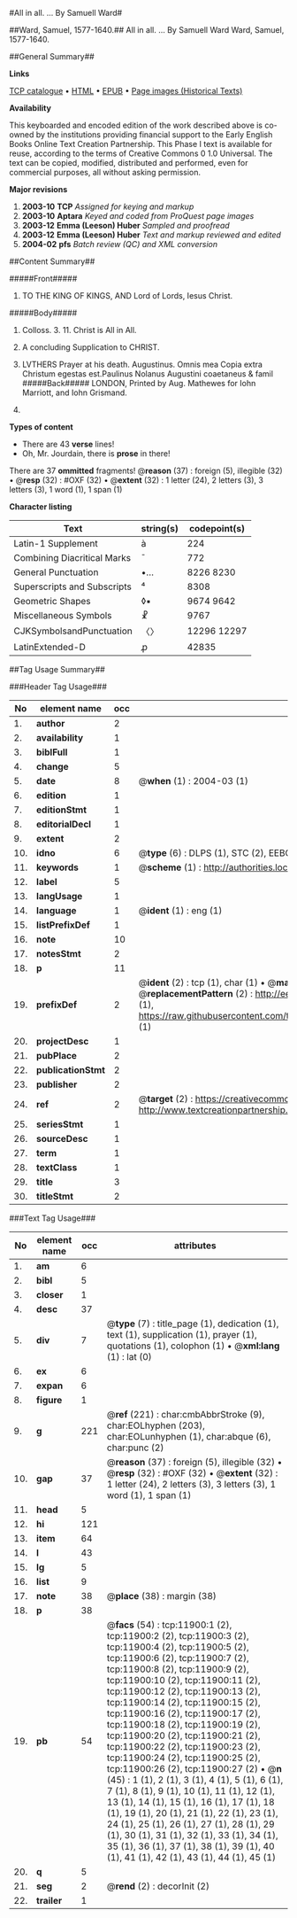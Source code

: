 #All in all. ... By Samuell Ward#

##Ward, Samuel, 1577-1640.##
All in all. ... By Samuell Ward
Ward, Samuel, 1577-1640.

##General Summary##

**Links**

[TCP catalogue](http://www.ota.ox.ac.uk/tcp/)  • 
[HTML](http://tei.it.ox.ac.uk/tcp/Texts-HTML/free/A14/A14731.html)  • 
[EPUB](http://tei.it.ox.ac.uk/tcp/Texts-EPUB/free/A14/A14731.epub) • 
[Page images (Historical Texts)](https://data.historicaltexts.jisc.ac.uk/view?pubId=eebo-99846903e&pageId=eebo-99846903e-11900-1)

**Availability**

This keyboarded and encoded edition of the
	       work described above is co-owned by the institutions
	       providing financial support to the Early English Books
	       Online Text Creation Partnership. This Phase I text is
	       available for reuse, according to the terms of Creative
	       Commons 0 1.0 Universal. The text can be copied,
	       modified, distributed and performed, even for
	       commercial purposes, all without asking permission.

**Major revisions**

1. __2003-10__ __TCP__ *Assigned for keying and markup*
1. __2003-10__ __Aptara__ *Keyed and coded from ProQuest page images*
1. __2003-12__ __Emma (Leeson) Huber__ *Sampled and proofread*
1. __2003-12__ __Emma (Leeson) Huber__ *Text and markup reviewed and edited*
1. __2004-02__ __pfs__ *Batch review (QC) and XML conversion*

##Content Summary##

#####Front#####

1. TO THE KING
OF KINGS, AND
Lord of Lords, Iesus
Christ.

#####Body#####

1. Colloss. 3. 11.
Christ is All in All.

1. A concluding Supplication
to CHRIST.

1. LVTHERS Prayer at his
death.
Augustinus.
Omnis mea Copia extra
Christum egestas est.Paulinus Nolanus Augustini coaetaneus
& famil
#####Back#####
LONDON,
Printed by Aug. Mathewes for Iohn
Marriott, and Iohn Grismand.
1622.
**Types of content**

  * There are 43 **verse** lines!
  * Oh, Mr. Jourdain, there is **prose** in there!

There are 37 **ommitted** fragments! 
 @__reason__ (37) : foreign (5), illegible (32)  •  @__resp__ (32) : #OXF (32)  •  @__extent__ (32) : 1 letter (24), 2 letters (3), 3 letters (3), 1 word (1), 1 span (1)

**Character listing**


|Text|string(s)|codepoint(s)|
|---|---|---|
|Latin-1 Supplement|à|224|
|Combining             Diacritical Marks|̄|772|
|General Punctuation|•…|8226 8230|
|Superscripts             and Subscripts|⁴|8308|
|Geometric Shapes|◊▪|9674 9642|
|Miscellaneous Symbols|☧|9767|
|CJKSymbolsandPunctuation|〈〉|12296 12297|
|LatinExtended-D|ꝓ|42835|

##Tag Usage Summary##

###Header Tag Usage###

|No|element name|occ|attributes|
|---|---|---|---|
|1.|__author__|2||
|2.|__availability__|1||
|3.|__biblFull__|1||
|4.|__change__|5||
|5.|__date__|8| @__when__ (1) : 2004-03 (1)|
|6.|__edition__|1||
|7.|__editionStmt__|1||
|8.|__editorialDecl__|1||
|9.|__extent__|2||
|10.|__idno__|6| @__type__ (6) : DLPS (1), STC (2), EEBO-CITATION (1), PROQUEST (1), VID (1)|
|11.|__keywords__|1| @__scheme__ (1) : http://authorities.loc.gov/ (1)|
|12.|__label__|5||
|13.|__langUsage__|1||
|14.|__language__|1| @__ident__ (1) : eng (1)|
|15.|__listPrefixDef__|1||
|16.|__note__|10||
|17.|__notesStmt__|2||
|18.|__p__|11||
|19.|__prefixDef__|2| @__ident__ (2) : tcp (1), char (1)  •  @__matchPattern__ (2) : ([0-9\-]+):([0-9IVX]+) (1), (.+) (1)  •  @__replacementPattern__ (2) : http://eebo.chadwyck.com/downloadtiff?vid=$1&page=$2 (1), https://raw.githubusercontent.com/textcreationpartnership/Texts/master/tcpchars.xml#$1 (1)|
|20.|__projectDesc__|1||
|21.|__pubPlace__|2||
|22.|__publicationStmt__|2||
|23.|__publisher__|2||
|24.|__ref__|2| @__target__ (2) : https://creativecommons.org/publicdomain/zero/1.0/ (1), http://www.textcreationpartnership.org/docs/. (1)|
|25.|__seriesStmt__|1||
|26.|__sourceDesc__|1||
|27.|__term__|1||
|28.|__textClass__|1||
|29.|__title__|3||
|30.|__titleStmt__|2||


###Text Tag Usage###

|No|element name|occ|attributes|
|---|---|---|---|
|1.|__am__|6||
|2.|__bibl__|5||
|3.|__closer__|1||
|4.|__desc__|37||
|5.|__div__|7| @__type__ (7) : title_page (1), dedication (1), text (1), supplication (1), prayer (1), quotations (1), colophon (1)  •  @__xml:lang__ (1) : lat (0)|
|6.|__ex__|6||
|7.|__expan__|6||
|8.|__figure__|1||
|9.|__g__|221| @__ref__ (221) : char:cmbAbbrStroke (9), char:EOLhyphen (203), char:EOLunhyphen (1), char:abque (6), char:punc (2)|
|10.|__gap__|37| @__reason__ (37) : foreign (5), illegible (32)  •  @__resp__ (32) : #OXF (32)  •  @__extent__ (32) : 1 letter (24), 2 letters (3), 3 letters (3), 1 word (1), 1 span (1)|
|11.|__head__|5||
|12.|__hi__|121||
|13.|__item__|64||
|14.|__l__|43||
|15.|__lg__|5||
|16.|__list__|9||
|17.|__note__|38| @__place__ (38) : margin (38)|
|18.|__p__|38||
|19.|__pb__|54| @__facs__ (54) : tcp:11900:1 (2), tcp:11900:2 (2), tcp:11900:3 (2), tcp:11900:4 (2), tcp:11900:5 (2), tcp:11900:6 (2), tcp:11900:7 (2), tcp:11900:8 (2), tcp:11900:9 (2), tcp:11900:10 (2), tcp:11900:11 (2), tcp:11900:12 (2), tcp:11900:13 (2), tcp:11900:14 (2), tcp:11900:15 (2), tcp:11900:16 (2), tcp:11900:17 (2), tcp:11900:18 (2), tcp:11900:19 (2), tcp:11900:20 (2), tcp:11900:21 (2), tcp:11900:22 (2), tcp:11900:23 (2), tcp:11900:24 (2), tcp:11900:25 (2), tcp:11900:26 (2), tcp:11900:27 (2)  •  @__n__ (45) : 1 (1), 2 (1), 3 (1), 4 (1), 5 (1), 6 (1), 7 (1), 8 (1), 9 (1), 10 (1), 11 (1), 12 (1), 13 (1), 14 (1), 15 (1), 16 (1), 17 (1), 18 (1), 19 (1), 20 (1), 21 (1), 22 (1), 23 (1), 24 (1), 25 (1), 26 (1), 27 (1), 28 (1), 29 (1), 30 (1), 31 (1), 32 (1), 33 (1), 34 (1), 35 (1), 36 (1), 37 (1), 38 (1), 39 (1), 40 (1), 41 (1), 42 (1), 43 (1), 44 (1), 45 (1)|
|20.|__q__|5||
|21.|__seg__|2| @__rend__ (2) : decorInit (2)|
|22.|__trailer__|1||
